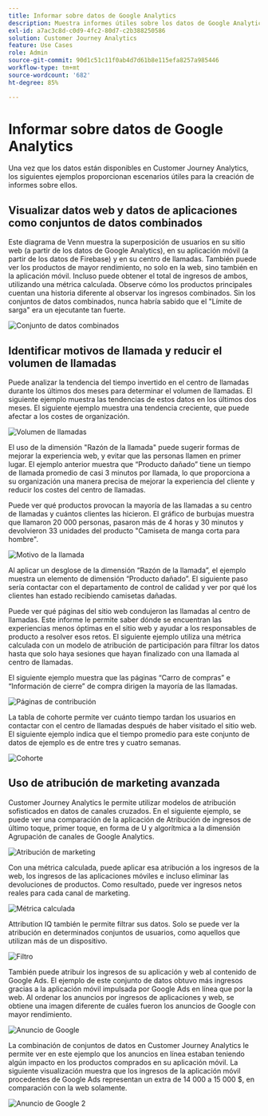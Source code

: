 ```yaml
---
title: Informar sobre datos de Google Analytics
description: Muestra informes útiles sobre los datos de Google Analytics en Customer Journey Analytics
exl-id: a7ac3c8d-c0d9-4fc2-80d7-c2b388250586
solution: Customer Journey Analytics
feature: Use Cases
role: Admin
source-git-commit: 90d1c51c11f0ab4d7d61b8e115efa8257a985446
workflow-type: tm+mt
source-wordcount: '682'
ht-degree: 85%

---
```


# Informar sobre datos de Google Analytics

Una vez que los datos están disponibles en Customer Journey Analytics, los siguientes ejemplos proporcionan escenarios útiles para la creación de informes sobre ellos.

## Visualizar datos web y datos de aplicaciones como conjuntos de datos combinados

Este diagrama de Venn muestra la superposición de usuarios en su sitio web (a partir de los datos de Google Analytics), en su aplicación móvil (a partir de los datos de Firebase) y en su centro de llamadas. También puede ver los productos de mayor rendimiento, no solo en la web, sino también en la aplicación móvil. Incluso puede obtener el total de ingresos de ambos, utilizando una métrica calculada. Observe cómo los productos principales cuentan una historia diferente al observar los ingresos combinados. Sin los conjuntos de datos combinados, nunca habría sabido que el &quot;Límite de sarga&quot; era un ejecutante tan fuerte.

![Conjunto de datos combinados](../assets/combined-datasets.png)

## Identificar motivos de llamada y reducir el volumen de llamadas

Puede analizar la tendencia del tiempo invertido en el centro de llamadas durante los últimos dos meses para determinar el volumen de llamadas. El siguiente ejemplo muestra las tendencias de estos datos en los últimos dos meses. El siguiente ejemplo muestra una tendencia creciente, que puede afectar a los costes de organización.

![Volumen de llamadas](../assets/call-volume.png)

El uso de la dimensión &quot;Razón de la llamada&quot; puede sugerir formas de mejorar la experiencia web, y evitar que las personas llamen en primer lugar. El ejemplo anterior muestra que “Producto dañado” tiene un tiempo de llamada promedio de casi 3 minutos por llamada, lo que proporciona a su organización una manera precisa de mejorar la experiencia del cliente y reducir los costes del centro de llamadas.

Puede ver qué productos provocan la mayoría de las llamadas a su centro de llamadas y cuántos clientes las hicieron. El gráfico de burbujas muestra que llamaron 20 000 personas, pasaron más de 4 horas y 30 minutos y devolvieron 33 unidades del producto &quot;Camiseta de manga corta para hombre&quot;.

![Motivo de la llamada](../assets/call-reason.png)

Al aplicar un desglose de la dimensión “Razón de la llamada”, el ejemplo muestra un elemento de dimensión “Producto dañado”. El siguiente paso sería contactar con el departamento de control de calidad y ver por qué los clientes han estado recibiendo camisetas dañadas.

Puede ver qué páginas del sitio web condujeron las llamadas al centro de llamadas. Este informe le permite saber dónde se encuentran las experiencias menos óptimas en el sitio web y ayudar a los responsables de producto a resolver esos retos. El siguiente ejemplo utiliza una métrica calculada con un modelo de atribución de participación para filtrar los datos hasta que solo haya sesiones que hayan finalizado con una llamada al centro de llamadas.

El siguiente ejemplo muestra que las páginas “Carro de compras” e “Información de cierre” de compra dirigen la mayoría de las llamadas.

![Páginas de contribución](../assets/contributing-pages.png)

La tabla de cohorte permite ver cuánto tiempo tardan los usuarios en contactar con el centro de llamadas después de haber visitado el sitio web. El siguiente ejemplo indica que el tiempo promedio para este conjunto de datos de ejemplo es de entre tres y cuatro semanas.

![Cohorte](../assets/cohort.png)

## Uso de atribución de marketing avanzada

Customer Journey Analytics le permite utilizar modelos de atribución sofisticados en datos de canales cruzados. En el siguiente ejemplo, se puede ver una comparación de la aplicación de Atribución de ingresos de último toque, primer toque, en forma de U y algorítmica a la dimensión Agrupación de canales de Google Analytics.

![Atribución de marketing](../assets/mktg-attribution.png)

Con una métrica calculada, puede aplicar esa atribución a los ingresos de la web, los ingresos de las aplicaciones móviles e incluso eliminar las devoluciones de productos. Como resultado, puede ver ingresos netos reales para cada canal de marketing.

![Métrica calculada](../assets/calc-metric.png)

Attribution IQ también le permite filtrar sus datos. Solo se puede ver la atribución en determinados conjuntos de usuarios, como aquellos que utilizan más de un dispositivo.

![Filtro](../assets/filter.png)

También puede atribuir los ingresos de su aplicación y web al contenido de Google Ads. El ejemplo de este conjunto de datos obtuvo más ingresos gracias a la aplicación móvil impulsada por Google Ads en línea que por la web. Al ordenar los anuncios por ingresos de aplicaciones y web, se obtiene una imagen diferente de cuáles fueron los anuncios de Google con mayor rendimiento.

![Anuncio de Google](../assets/google-ad.png)

La combinación de conjuntos de datos en Customer Journey Analytics le permite ver en este ejemplo que los anuncios en línea estaban teniendo algún impacto en los productos comprados en su aplicación móvil. La siguiente visualización muestra que los ingresos de la aplicación móvil procedentes de Google Ads representan un extra de 14 000 a 15 000 $, en comparación con la web solamente.

![Anuncio de Google 2](../assets/google-ad2.png)
